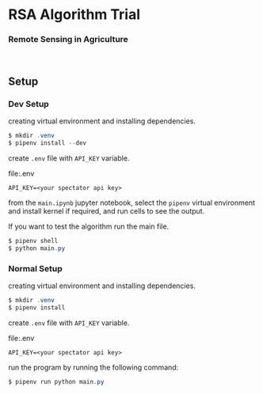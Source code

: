 # RSA Algorithm Trial
### Remote Sensing in Agriculture

<br>

## Setup

### Dev Setup

creating virtual environment and installing dependencies.

```powershell
$ mkdir .venv
$ pipenv install --dev
```

create `.env` file with `API_KEY` variable.

file:.env
```text
API_KEY=<your spectator api key>
```

from the `main.ipynb` jupyter notebook, select the `pipenv` virtual environment and install kernel if required, and run cells to see the output.

If you want to test the algorithm run the main file.

```powershell
$ pipenv shell
$ python main.py
```

### Normal Setup

creating virtual environment and installing dependencies.

```powershell
$ mkdir .venv
$ pipenv install
```

create `.env` file with `API_KEY` variable.

file:.env
```text
API_KEY=<your spectator api key>
```

run the program by running the following command:

```powershell
$ pipenv run python main.py
```